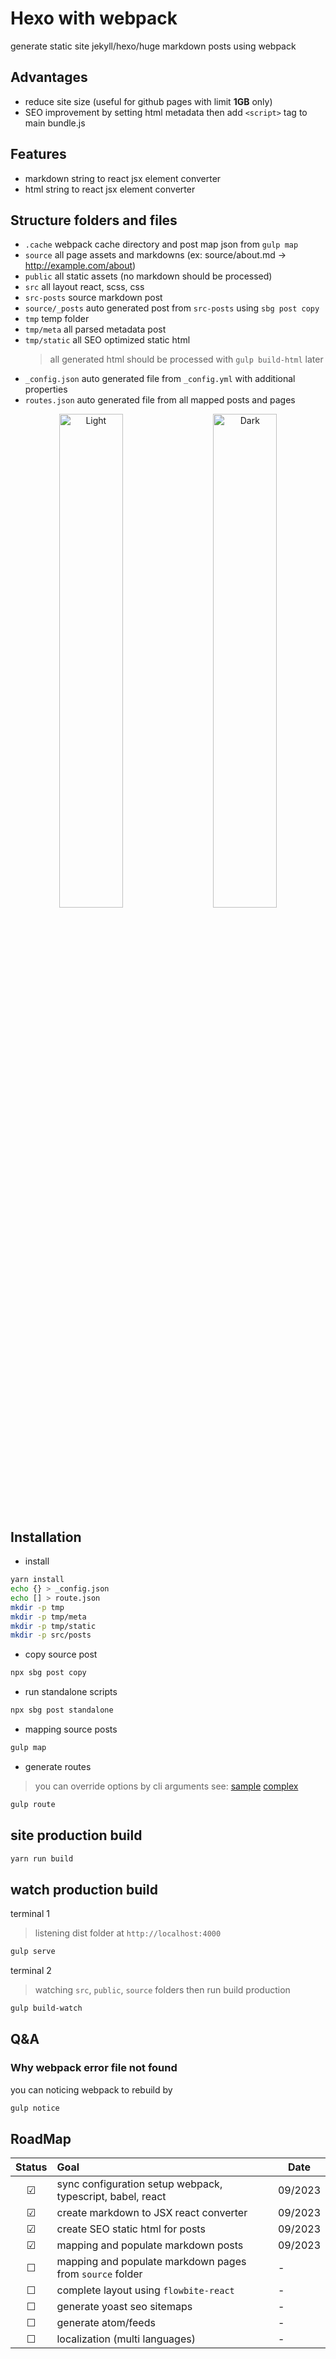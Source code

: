# Hexo with webpack
generate static site jekyll/hexo/huge markdown posts using webpack

## Advantages
- reduce site size (useful for github pages with limit **1GB** only)
- SEO improvement by setting html metadata then add `<script>` tag to main bundle.js

## Features
- markdown string to react jsx element converter
- html string to react jsx element converter

## Structure folders and files

- `.cache` webpack cache directory and post map json from `gulp map`
- `source` all page assets and markdowns (ex: source/about.md -> http://example.com/about)
- `public` all static assets (no markdown should be processed)
- `src` all layout react, scss, css
- `src-posts` source markdown post
- `source/_posts` auto generated post from `src-posts` using `sbg post copy`
- `tmp` temp folder
- `tmp/meta` all parsed metadata post
- `tmp/static` all SEO optimized static html
  > all generated html should be processed with `gulp build-html` later
- `_config.json` auto generated file from `_config.yml` with additional properties
- `routes.json` auto generated file from all mapped posts and pages

<p align="center">
  <img alt="Light" src="https://github.com/dimaslanjaka/hexo-webpack/assets/12471057/0e3b4e79-afa8-4cda-9818-e022bf5bc28d" width="45%" title="editor preview" />
&nbsp; &nbsp;
  <img alt="Dark" src="https://github.com/dimaslanjaka/hexo-webpack/assets/12471057/747cdc5d-031e-4c69-a62b-d4acce1e4781" width="45%" title="web preview" />
</p>


## Installation

- install

```bash
yarn install
echo {} > _config.json
echo [] > route.json
mkdir -p tmp
mkdir -p tmp/meta
mkdir -p tmp/static
mkdir -p src/posts
```

- copy source post

```bash
npx sbg post copy
```

- run standalone scripts

```bash
npx sbg post standalone
```

- mapping source posts

```bash
gulp map
```

- generate routes
> you can override options by cli arguments see: [sample](https://github.com/dimaslanjaka/hexo-webpack/blob/e596be2c5df1a2d53ba0e2e3b3721d3dc8d7a4fa/gulpfile.genr.ts#L17) [complex](https://github.com/dimaslanjaka/hexo-webpack/blob/9d0580c75de9acf19b2c9876886f3df9bb7714f4/gulpfile.genr.ts#L21)
```bash
gulp route
```

## site production build

```bash
yarn run build
```

## watch production build

terminal 1

> listening dist folder at `http://localhost:4000`

```bash
gulp serve
```

terminal 2

> watching `src`, `public`, `source` folders then run build production

```bash
gulp build-watch
```

## Q&A

### Why webpack error file not found

you can noticing webpack to rebuild by

```bash
gulp notice
```

## RoadMap

<!--
|&check;|_|&cross;|
|&#x2611;|&#x2610;|&#x2612;|
-->

| Status | Goal | Date |
| :---: | :--- | --- |
| &#x2611; | sync configuration setup webpack, typescript, babel, react | 09/2023 |
| &#x2611; | create markdown to JSX react converter | 09/2023 |
| &#x2611; | create SEO static html for posts | 09/2023 |
| &#x2611; | mapping and populate markdown posts | 09/2023 |
| &#x2610; | mapping and populate markdown pages from `source` folder | - |
| &#x2610; | complete layout using `flowbite-react` | - |
| &#x2610; | generate yoast seo sitemaps | - |
| &#x2610; | generate atom/feeds | - |
| &#x2610; | localization (multi languages) | - |
